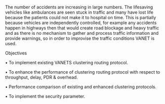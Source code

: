 The number of accidents are increasing in large numbers. The lifesaving vehicles like ambulances are seen stuck in traffic and many have lost life because the patients could not make it to hospital on time. This is partially because vehicles are independently controlled, for example any accidents happen in highways then that would create road blockage and heavy traffic and as there is no mechanism to gather and process traffic information and provide warnings, so in order to improvise the traffic conditions VANET is used.

Objectives

• To implement existing VANETS clustering routing protocol.

• To enhance the performance of clustering routing protocol with respect to throughput, delay, PDR & overhead.

• Performance comparison of existing and enhanced clustering protocols.

• To implement the security parameter.
